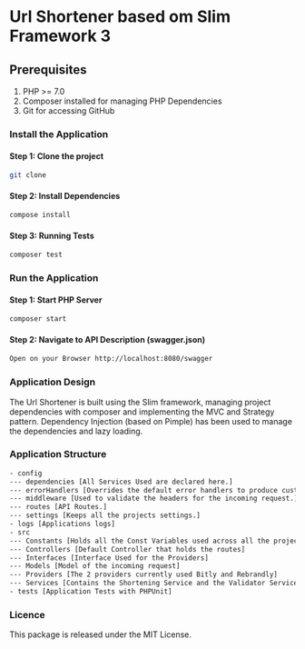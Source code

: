 # Url Shortener based om Slim Framework 3

## Prerequisites
1. PHP >= 7.0
2. Composer installed for managing PHP Dependencies
3. Git for accessing GitHub

### Install the Application

#### Step 1: Clone the project
```bash
git clone
```
#### Step 2: Install Dependencies
```bash
compose install
```
#### Step 3: Running Tests
```bash
composer test
```

### Run the Application

#### Step 1: Start PHP Server
```bash
composer start
```

#### Step 2: Navigate to API Description (swagger.json)
```bash
Open on your Browser http://localhost:8080/swagger
```

### Application Design
 The Url Shortener is built using the Slim framework, managing project dependencies with composer and implementing the MVC and Strategy pattern. Dependency Injection (based on Pimple) has been used to manage the
 dependencies and lazy loading.
 
 ### Application Structure
 ```bash
 - config
 --- dependencies [All Services Used are declared here.]
 --- errorHandlers [Overrides the default error handlers to produce custom responses.]
 --- middleware [Used to validate the headers for the incoming request.]
 --- routes [API Routes.]
 --- settings [Keeps all the projects settings.]
 - logs [Applications logs]
 - src
 --- Constants [Holds all the Const Variables used across all the project as a central point of reference] 
 --- Controllers [Default Controller that holds the routes]
 --- Interfaces [Interface Used for the Providers]
 --- Models [Model of the incoming request] 
 --- Providers [The 2 providers currently used Bitly and Rebrandly] 
 --- Services [Contains the Shortening Service and the Validator Service Used]
 - tests [Application Tests with PHPUnit] 
 ```
 
### Licence
This package is released under the MIT License.
